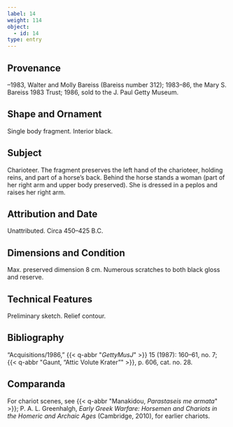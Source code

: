 ```yaml
---
label: 14
weight: 114
object:
  - id: 14
type: entry
---
```


## Provenance

–1983, Walter and Molly Bareiss (Bareiss number 312); 1983–86, the Mary S. Bareiss 1983 Trust; 1986, sold to the J. Paul Getty Museum.

## Shape and Ornament

Single body fragment. Interior black.

## Subject

Charioteer. The fragment preserves the left hand of the charioteer, holding reins, and part of a horse’s back. Behind the horse stands a woman (part of her right arm and upper body preserved). She is dressed in a peplos and raises her right arm.

## Attribution and Date

Unattributed. Circa 450–425 B.C.

## Dimensions and Condition

Max. preserved dimension 8 cm. Numerous scratches to both black gloss and reserve.

## Technical Features

Preliminary sketch. Relief contour.

## Bibliography

“Acquisitions/1986,” {{< q-abbr "*GettyMusJ*" >}} 15 (1987): 160–61, no. 7; {{< q-abbr "Gaunt, “Attic Volute Krater”" >}}, p. 606, cat. no. 28.

## Comparanda

For chariot scenes, see {{< q-abbr "Manakidou, *Parastaseis me armata*" >}}; P. A. L. Greenhalgh, *Early Greek Warfare: Horsemen and Chariots in the Homeric and Archaic Ages* (Cambridge, 2010), for earlier chariots.
